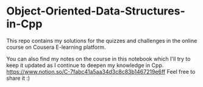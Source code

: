 # Object-Oriented-Data-Structures-in-Cpp
This repo contains my solutions for the quizzes and challenges in the online course on Cousera E-learning platform. 

You can also find my notes on the course in this notebook which I'll try to keep it updated as I continue to deepen my knowledge in Cpp.
https://www.notion.so/C-7fabc41a5aa34d3c8c83b1467219e6ff
Feel free to share it :)
